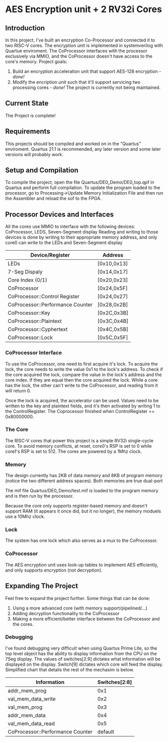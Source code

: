 # AES Encryption unit + 2 RV32i Cores
## Introduction
  In this project, I've built an encryption Co-Processor and connected it to two RISC-V cores. The encryption unit is implemented in systemverilog with Quartue enviroment.
  The CoProcessor interfaces with the processor exclusively via MMIO, and the CoProcessor doesn't have access to the core's memory.
  Project goals:
  1. Build an encryption acceleration unit that support AES-128 encryption - _done!_
  2. Modify the encription unit such that it'll support servicing two processing cores - _done!_
  The project is currently not being maintained.

## Current State
  The Project is complete!

## Requirements
  This projects should be compiled and worked on in the "Quartus" enviroment.
  Quartus 21.1 is recommended, any later version and some later versions will probably work.

## Setup and Compilation
  To compile the project, open the file Quartus/DE0_Demo/DE0_top.qpf in Quartus and perform full compilation.
  To update the program loaded to the processor, go to Processing->Update Memory Initialization File and then run the Assembler and reload the sof to the FPGA.

## Processor Devices and Interfaces
  All the cores use MMIO to interface with the following devices: CoProcessor, LEDS, Seven-Segment display
  Reading and writing to those devices is done by writing to their appropriate memory address, and only core0 can write to the LEDs and Seven-Segment display

Device/Register | Address
--- | --- 
LEDs | [0x10,0x13]
7-Seg Dispaly | [0x14,0x17]
Core Index (0/1) | [0x20,0x23]
CoProcessor | [0x24,0x5F]
CoProcessor::Control Register | [0x24,0x27]
CoProcessor::Performance Counter | [0x28,0x2B]
CoProcessor::Key | [0x2C,0x3B]
CoProcessor::Plaintext | [0x3C,0x4B]
CoProcessor::Cyphertext | [0x4C,0x5B]
CoProcessor::Lock | [0x5C,0x5F]

### CoProcessor Interface
  To use the CoProcessor, one need to first acquire it's lock. To acquire the lock, the core needs to write the value 0x1 to the lock's address.
  To check if the core acquired the lock, compare the value in the lock's address and the core index. If they are equal then the core acquired the lock.
  While a core has the lock, the other can't write to the CoProcessor, and reading from it will return 0.

  Once the lock is acquired, the accelerator can be used.
  Values need to be written to the key and plaintext fields, and it's then activated by writing 1 to the ControlRegister.
  The Coprocessor finished when ControlRegister == 0x80000000.

### The Core
  The RISC-V cores that power this project is a simple RV32i single-cycle core.
  To avoid memory conflicts, at reset, core0's RSP is set to 0 while core1's RSP is set to 512.
  The cores are powered by a 1Mhz clock.


### Memory
  The design currently has 2KB of data memory and 8KB of program memory (notice the two different address spaces). Both memories are true dual-port

  The mif file Quartus/DE0_Demo/test.mif is loaded to the program memory and is then run by the processor.

  Because the core only supports register-based memory and doesn't support RAM (it appears it once did, but it no longer), the memory moduels use a 10Mhz clock. 

### Lock
  The system has one lock which also serves as a mux to the CoProcessor.

### CoProcessor
  The AES encryption unit uses look-up tables to implement AES efficiently, and only supports encryption (not decryption).


## Expanding The Project
  Feel free to expand the project further. Some things that can be done:
  1. Using a more advanced core (with memory support/pipelined/...)
  2. Adding decryption functionality to the CoProcessor
  3. Making a more efficient/better interface between the CoProcessor and the cores.

### Debugging
  I've found debugging very difficult when using Quartus Prime Lite, so the top level object has the ability to display information from the CPU on the 7Seg display.
  The values of switches[2:9] dictates what information will be displayed on the display. Switch[9] dictates which core will feed the display. Simplified chart that details the rest of the mechasim is below.
  

Information | Switches[2:8]
--- | --- 
addr_mem_prog | 0x1
val_mem_data_write | 0x2
val_mem_prog | 0x3
addr_mem_data | 0x4
val_mem_data_read | 0x5
CoProcessor::Performance Counter | default


<!--
## OLD README

 [![Build Status](https://travis-ci.com/4a1c0/RV32i-Verilog.svg?branch=master)](https://travis-ci.com/4a1c0/RV32i-Verilog)

The Repository is organized as follows:
  * [Documentation](Documentation) (Documentation About this project): this directory contains the [Bachelor's Thesis](Documentation/TFG_GEI_Informe.pdf) and [Poster](Documentation/Poster_RISCV.pdf).
  * [Quartus](Quartus) (FPGA Implementation with Quartus software): this directory contains the projects that implement the core in an FPGA.
  * [Data](data): this directory contains memory initializations for the simulations.
  * [Diagrams](diagrams): this directory contains several diagrams of the architecture.
  * [pulp](pulp) (PULPino RamMux): this directory contains the implemntation for the memory acces of the [PULPino platform](https://github.com/pulp-platform/pulpino).
  * [riscv-gnu-toolchain](riscv-gnu-toolchain): this directory contains the files necessary to complie C programs into RISC-V RV32I code.
  * [src](src): this directory contains the source code of the core in Verilog.
  * [tb](tb): this directory contains the Verilog Testbenchs.
  * [vcd](vcd): this directory contains Vcd dumps to analyze the core internal signals.
  
 En aquest directori trobem:
   * [.vscode](.vscode): configuracions del Visual Studio Code generats automàticament.
   * [.travis.yml](.travis.yml): especifica quin fluxe ha de segir el sistema d'integració contínua per a aixecar un entorn on poder passar els tests i indcar en el build stattus si s'han passat correctament els tests. 
   * [Dockerfile](Dockerfile): defineix una imatge que inclou el disseny del nucli i l'entorn amb icarus verilog per a poder executar els tests.
   * [compile_and_run.sh](compile_and_run.sh): script escrit en bash que permet passar els tests en local o en un entorn on icarus verilog estigui disponible. -->
